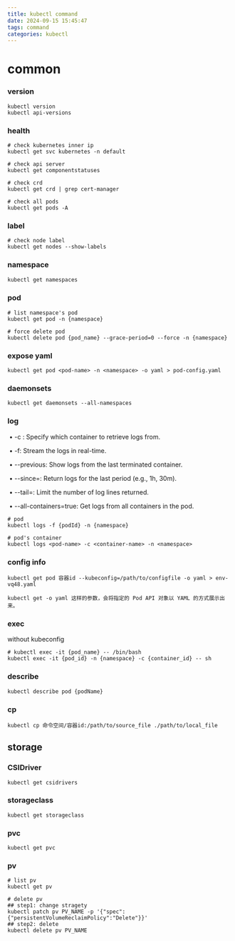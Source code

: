 ```yaml
---
title: kubectl command
date: 2024-09-15 15:45:47
tags: command
categories: kubectl
---
```


# common

### version

```shell
kubectl version
kubectl api-versions
```

### health

```shell
# check kubernetes inner ip 
kubectl get svc kubernetes -n default

# check api server
kubectl get componentstatuses

# check crd
kubectl get crd | grep cert-manager

# check all pods
kubectl get pods -A
```

### label

```shell
# check node label
kubectl get nodes --show-labels
```



### namespace

```bash
kubectl get namespaces
```

### pod

```shell
# list namespace's pod
kubectl get pod -n {namespace}

# force delete pod
kubectl delete pod {pod_name} --grace-period=0 --force -n {namespace}
```

### expose yaml

```shell
kubectl get pod <pod-name> -n <namespace> -o yaml > pod-config.yaml
```

###  daemonsets

```shell
kubectl get daemonsets --all-namespaces
```



### log

​	•	-c <container-name>: Specify which container to retrieve logs from.

​	•	-f: Stream the logs in real-time.

​	•	--previous: Show logs from the last terminated container.

​	•	--since=<duration>: Return logs for the last period (e.g., 1h, 30m).

​	•	--tail=<lines>: Limit the number of log lines returned.

​	•	--all-containers=true: Get logs from all containers in the pod.

```shell
# pod
kubectl logs -f {podId} -n {namespace}

# pod's container
kubectl logs <pod-name> -c <container-name> -n <namespace>
```

### config info

```
kubectl get pod 容器id --kubeconfig=/path/to/configfile -o yaml > env-vq48.yaml
```

```
kubectl get -o yaml 这样的参数，会将指定的 Pod API 对象以 YAML 的方式展示出来。
```

### exec

without kubeconfig

```shell
# kubectl exec -it {pod_name} -- /bin/bash
kubectl exec -it {pod_id} -n {namespace} -c {container_id} -- sh
```

### describe

```shell
kubectl describe pod {podName}
```

### cp

```shell
kubectl cp 命令空间/容器id:/path/to/source_file ./path/to/local_file
```

## storage

### CSIDriver

```shell
kubectl get csidrivers
```

### storageclass

```shell
kubectl get storageclass
```

### pvc

```shell
kubectl get pvc
```

### pv

```shell
# list pv
kubectl get pv

# delete pv
## step1: change stragety
kubectl patch pv PV_NAME -p '{"spec":{"persistentVolumeReclaimPolicy":"Delete"}}'
## step2: delete
kubectl delete pv PV_NAME
```



